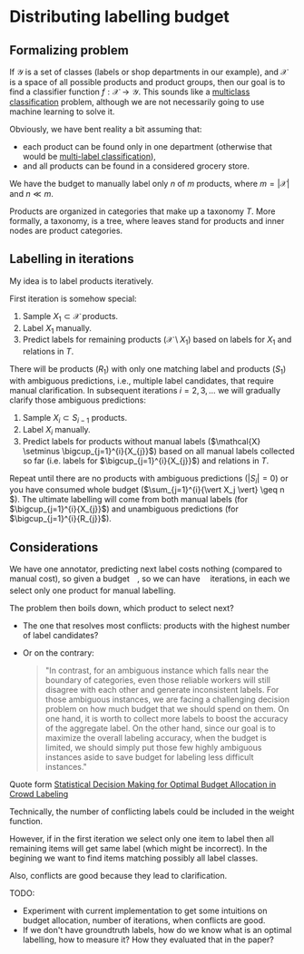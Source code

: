 # Distributing labelling budget


## Formalizing problem

If $\mathcal{Y}$ is a set of classes (labels or shop departments in our example), and $\mathcal{X}$ is a space of all possible products and product groups, then our goal is to find a classifier function $f: \mathcal{X} \to \mathcal{Y}$. This sounds like a [multiclass classification](https://en.wikipedia.org/wiki/Multiclass_classification) problem, although we are not necessarily going to use machine learning to solve it. 

Obviously, we have bent reality a bit assuming that:

* each product can be found only in one department (otherwise that would be [multi-label classification](https://en.wikipedia.org/wiki/Multi-label_classification)), 
* and all products can be found in a considered grocery store.

We have the budget to manually label only $n$ of $m$ products, where $m=\vert\mathcal{X}\vert$ and $n \ll m$. 

Products are organized in categories that make up a taxonomy $T$. More formally, a taxonomy, is a tree, where leaves stand 
for products and inner nodes are product categories.

## Labelling in iterations

My idea is to label products iteratively.

First iteration is somehow special:

1. Sample $X_1 \subset \mathcal{X}$ products.
2. Label $X_1$ manually.
3. Predict labels for remaining products ($\mathcal{X} \setminus X_1$) based on labels for $X_1$ and relations in $T$.

There will be products ($R_1$) with only one matching label and products ($S_1$) with ambiguous predictions, i.e., 
multiple label candidates, that require manual clarification. In subsequent iterations $i=2,3,\dots$ we will gradually 
clarify those ambiguous predictions:

1. Sample $X_i \subset S_{i-1}$ products. 
2. Label $X_i$ manually.
3. Predict labels for products without manual labels ($\mathcal{X} \setminus \bigcup_{j=1}^{i}{X_{j}}$) based on all manual labels collected so far (i.e. labels for $\bigcup_{j=1}^{i}{X_{j}}$) and relations in $T$.

Repeat until there are no products with ambiguous predictions ($\vert S_i \vert = 0$) or you have consumed whole
budget ($\sum_{j=1}^{i}{\vert X_j \vert} \geq n $). The ultimate labelling will come from both manual labels
(for $\bigcup_{j=1}^{i}{X_{j}}$) and unambiguous predictions (for $\bigcup_{j=1}^{i}{R_{j}}$).

## Considerations

We have one annotator, predicting next label costs nothing (compared to manual cost), so given a budget <img src="svgs/55a049b8f161ae7cfeb0197d75aff967.svg?invert_in_darkmode" align=middle width=9.86687624999999pt height=14.15524440000002pt/>, so we can have <img src="svgs/55a049b8f161ae7cfeb0197d75aff967.svg?invert_in_darkmode" align=middle width=9.86687624999999pt height=14.15524440000002pt/> iterations, in each we select only one product for manual labelling.

The problem then boils down, which product to select next?
- The one that resolves most conflicts: products with the highest number of label candidates?
- Or on the contrary: 
  
  > "In contrast, for an ambiguous instance which falls near the boundary of categories, even
those reliable workers will still disagree with each other and generate inconsistent labels.
For those ambiguous instances, we are facing a challenging decision problem on how much
budget that we should spend on them. On one hand, it is worth to collect more labels to
boost the accuracy of the aggregate label. On the other hand, since our goal is to maximize
the overall labeling accuracy, when the budget is limited, we should simply put those few
highly ambiguous instances aside to save budget for labeling less difficult instances." 

Quote form [Statistical Decision Making for Optimal Budget Allocation in Crowd Labeling](https://www.jmlr.org/papers/volume16/chen15a/chen15a.pdf)

Technically, the number of conflicting labels could be included in the weight function.

However, if in the first iteration we select only one item to label then all remaining items will get same label (which might be incorrect). In the begining we want to find items matching possibly all label classes. 

Also, conflicts are good because they lead to clarification. 

TODO:
- Experiment with current implementation to get some intuitions on budget allocation, number of iterations, when conflicts are good.
- If we don't have groundtruth labels, how do we know what is an optimal labelling, how to measure it? How they evaluated that in the paper?